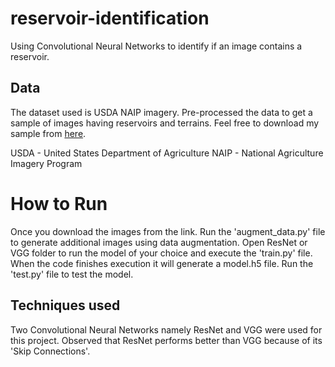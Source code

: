# reservoir-identification
Using Convolutional Neural Networks to identify if an image contains a reservoir.

## Data
The dataset used is USDA NAIP imagery. Pre-processed the data to get a sample of images having reservoirs and terrains. Feel free to download my sample from [here](https://drive.google.com/drive/u/0/folders/1m-aVwKA24N2vbI6-0rhnuXJvsbuVIoPR).

USDA - United States Department of Agriculture
NAIP - National Agriculture Imagery Program

# How to Run
Once you download the images from the link. Run the 'augment_data.py' file to generate additional images using data augmentation.
Open ResNet or VGG folder to run the model of your choice and execute the 'train.py' file.
When the code finishes execution it will generate a model.h5 file.
Run the 'test.py' file to test the model.

## Techniques used
Two Convolutional Neural Networks namely ResNet and VGG were used for this project.
Observed that ResNet performs better than VGG because of its 'Skip Connections'. 

